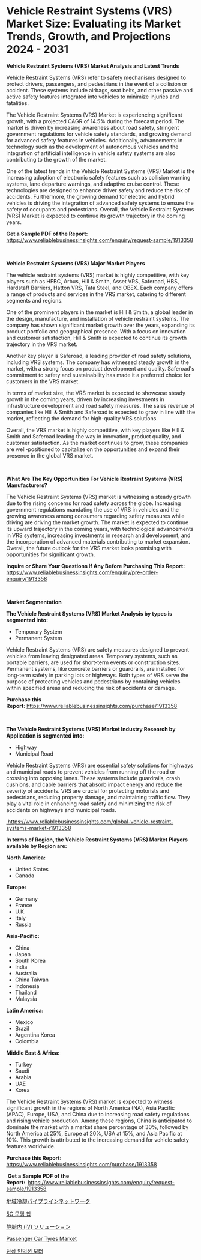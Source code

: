 <p><h1>Vehicle Restraint Systems (VRS) Market Size: Evaluating its Market Trends, Growth, and Projections 2024 - 2031</h1></p><p><strong>Vehicle Restraint Systems (VRS) Market Analysis and Latest Trends</strong></p>
<p><p>Vehicle Restraint Systems (VRS) refer to safety mechanisms designed to protect drivers, passengers, and pedestrians in the event of a collision or accident. These systems include airbags, seat belts, and other passive and active safety features integrated into vehicles to minimize injuries and fatalities.</p><p>The Vehicle Restraint Systems (VRS) Market is experiencing significant growth, with a projected CAGR of 14.5% during the forecast period. The market is driven by increasing awareness about road safety, stringent government regulations for vehicle safety standards, and growing demand for advanced safety features in vehicles. Additionally, advancements in technology such as the development of autonomous vehicles and the integration of artificial intelligence in vehicle safety systems are also contributing to the growth of the market.</p><p>One of the latest trends in the Vehicle Restraint Systems (VRS) Market is the increasing adoption of electronic safety features such as collision warning systems, lane departure warnings, and adaptive cruise control. These technologies are designed to enhance driver safety and reduce the risk of accidents. Furthermore, the growing demand for electric and hybrid vehicles is driving the integration of advanced safety systems to ensure the safety of occupants and pedestrians. Overall, the Vehicle Restraint Systems (VRS) Market is expected to continue its growth trajectory in the coming years.</p></p>
<p><strong>Get a Sample PDF of the Report:&nbsp;</strong> <a href="https://www.reliablebusinessinsights.com/enquiry/request-sample/1913358">https://www.reliablebusinessinsights.com/enquiry/request-sample/1913358</a></p>
<p>&nbsp;</p>
<p><strong>Vehicle Restraint Systems (VRS) Major Market Players</strong></p>
<p><p>The vehicle restraint systems (VRS) market is highly competitive, with key players such as HFBC, Arbus, Hill & Smith, Asset VRS, Saferoad, HBS, Hardstaff Barriers, Hatton VRS, Tata Steel, and OBEX. Each company offers a range of products and services in the VRS market, catering to different segments and regions.</p><p>One of the prominent players in the market is Hill & Smith, a global leader in the design, manufacture, and installation of vehicle restraint systems. The company has shown significant market growth over the years, expanding its product portfolio and geographical presence. With a focus on innovation and customer satisfaction, Hill & Smith is expected to continue its growth trajectory in the VRS market.</p><p>Another key player is Saferoad, a leading provider of road safety solutions, including VRS systems. The company has witnessed steady growth in the market, with a strong focus on product development and quality. Saferoad's commitment to safety and sustainability has made it a preferred choice for customers in the VRS market.</p><p>In terms of market size, the VRS market is expected to showcase steady growth in the coming years, driven by increasing investments in infrastructure development and road safety measures. The sales revenue of companies like Hill & Smith and Saferoad is expected to grow in line with the market, reflecting the demand for high-quality VRS solutions.</p><p>Overall, the VRS market is highly competitive, with key players like Hill & Smith and Saferoad leading the way in innovation, product quality, and customer satisfaction. As the market continues to grow, these companies are well-positioned to capitalize on the opportunities and expand their presence in the global VRS market.</p></p>
<p>&nbsp;</p>
<p><strong>What Are The Key Opportunities For Vehicle Restraint Systems (VRS) Manufacturers?</strong></p>
<p><p>The Vehicle Restraint Systems (VRS) market is witnessing a steady growth due to the rising concerns for road safety across the globe. Increasing government regulations mandating the use of VRS in vehicles and the growing awareness among consumers regarding safety measures while driving are driving the market growth. The market is expected to continue its upward trajectory in the coming years, with technological advancements in VRS systems, increasing investments in research and development, and the incorporation of advanced materials contributing to market expansion. Overall, the future outlook for the VRS market looks promising with opportunities for significant growth.</p></p>
<p><strong>Inquire or Share Your Questions If Any Before Purchasing This Report:</strong> <a href="https://www.reliablebusinessinsights.com/enquiry/pre-order-enquiry/1913358">https://www.reliablebusinessinsights.com/enquiry/pre-order-enquiry/1913358</a></p>
<p>&nbsp;</p>
<p><strong>Market Segmentation</strong></p>
<p><strong>The Vehicle Restraint Systems (VRS) Market Analysis by types is segmented into:</strong></p>
<p><ul><li>Temporary System</li><li>Permanent System</li></ul></p>
<p><p>Vehicle Restraint Systems (VRS) are safety measures designed to prevent vehicles from leaving designated areas. Temporary systems, such as portable barriers, are used for short-term events or construction sites. Permanent systems, like concrete barriers or guardrails, are installed for long-term safety in parking lots or highways. Both types of VRS serve the purpose of protecting vehicles and pedestrians by containing vehicles within specified areas and reducing the risk of accidents or damage.</p></p>
<p><strong>Purchase this Report:&nbsp;</strong><a href="https://www.reliablebusinessinsights.com/purchase/1913358">https://www.reliablebusinessinsights.com/purchase/1913358</a></p>
<p>&nbsp;</p>
<p><strong>The Vehicle Restraint Systems (VRS) Market Industry Research by Application is segmented into:</strong></p>
<p><ul><li>Highway</li><li>Municipal Road</li></ul></p>
<p><p>Vehicle Restraint Systems (VRS) are essential safety solutions for highways and municipal roads to prevent vehicles from running off the road or crossing into opposing lanes. These systems include guardrails, crash cushions, and cable barriers that absorb impact energy and reduce the severity of accidents. VRS are crucial for protecting motorists and pedestrians, reducing property damage, and maintaining traffic flow. They play a vital role in enhancing road safety and minimizing the risk of accidents on highways and municipal roads.</p></p>
<p><a href="https://www.reliablebusinessinsights.com/global-vehicle-restraint-systems-market-r1913358">&nbsp;https://www.reliablebusinessinsights.com/global-vehicle-restraint-systems-market-r1913358</a></p>
<p><strong>In terms of Region, the Vehicle Restraint Systems (VRS) Market Players available by Region are:</strong></p>
<p>
    <p> <strong> North America: </strong>
        <ul>
            <li>United States</li>
            <li>Canada</li>
        </ul>
        </p> 
    <p> <strong> Europe: </strong>
        <ul>
            <li>Germany</li>
            <li>France</li>
            <li>U.K.</li>
            <li>Italy</li>
            <li>Russia</li>
        </ul>
        </p> 
    <p> <strong> Asia-Pacific: </strong>
        <ul>
            <li>China</li>
            <li>Japan</li>
            <li>South Korea</li>
            <li>India</li>
            <li>Australia</li>
            <li>China Taiwan</li>
            <li>Indonesia</li>
            <li>Thailand</li>
            <li>Malaysia</li>
        </ul>
        </p> 
    <p> <strong> Latin America: </strong>
        <ul>
            <li>Mexico</li>
            <li>Brazil</li>
            <li>Argentina Korea</li>
            <li>Colombia</li>
        </ul>
        </p> 
    <p> <strong> Middle East & Africa: </strong>
        <ul>
            <li>Turkey</li>
            <li>Saudi</li>
            <li>Arabia</li>
            <li>UAE</li>
            <li>Korea</li>
        </ul>
    </p>
    </p>
<p><p>The Vehicle Restraint Systems (VRS) market is expected to witness significant growth in the regions of North America (NA), Asia Pacific (APAC), Europe, USA, and China due to increasing road safety regulations and rising vehicle production. Among these regions, China is anticipated to dominate the market with a market share percentage of 30%, followed by North America at 25%, Europe at 20%, USA at 15%, and Asia Pacific at 10%. This growth is attributed to the increasing demand for vehicle safety features worldwide.</p></p>
<p><strong>Purchase this Report: </strong><a href="https://www.reliablebusinessinsights.com/purchase/1913358">https://www.reliablebusinessinsights.com/purchase/1913358</a></p>
<p>&nbsp;<strong>Get a Sample PDF of the Report:&nbsp;&nbsp;</strong><a href="https://www.reliablebusinessinsights.com/enquiry/request-sample/1913358">https://www.reliablebusinessinsights.com/enquiry/request-sample/1913358</a></p>
<p><strong></strong></p>
<p><p><a href="https://medium.com/@burtongalen/%E3%82%B0%E3%83%AD%E3%83%BC%E3%83%90%E3%83%AB%E5%9C%B0%E5%8C%BA%E5%86%B7%E5%8D%B4%E3%83%91%E3%82%A4%E3%83%97%E3%83%A9%E3%82%A4%E3%83%B3%E3%83%8D%E3%83%83%E3%83%88%E3%83%AF%E3%83%BC%E3%82%AF%E5%B8%82%E5%A0%B4%E3%81%AE%E5%8C%85%E6%8B%AC%E7%9A%84%E5%88%86%E6%9E%90-%E6%88%90%E9%95%B7%E3%83%88%E3%83%AC%E3%83%B3%E3%83%89%E3%81%A8%E5%B8%82%E5%A0%B4%E4%BA%88%E6%B8%AC-2024%E5%B9%B4-2031%E5%B9%B4-976f1a8f9ad2">地域冷却パイプラインネットワーク</a></p><p><a href="https://medium.com/@kaliwatsica/%EA%B8%80%EB%A1%9C%EB%B2%8C-5g-%EB%AA%A8%EB%8E%80-%EC%B9%A9-%EC%8B%9C%EC%9E%A5%EC%9D%80-2024%EB%85%84%EB%B6%80%ED%84%B0-2031%EB%85%84%EA%B9%8C%EC%A7%80-%EA%B8%B0%EA%B0%84-%EB%8F%99%EC%95%88-%EC%9D%98-%EC%97%B0%ED%8F%89%EA%B7%A0-%EC%84%B1%EC%9E%A5%EB%A5%A0%EC%9D%84-%EA%B8%B0%EB%A1%9D%ED%95%A0-%EA%B2%83%EC%9C%BC%EB%A1%9C-%EC%98%88%EC%83%81%EB%90%A9%EB%8B%88%EB%8B%A4-abece9763e72">5G 모뎀 칩</a></p><p><a href="https://medium.com/@loganchynna/%E9%9D%99%E8%84%88%E5%86%85-iv-%E6%BA%B6%E6%B6%B2%E5%B8%82%E5%A0%B4%E3%81%AE%E5%8B%95%E5%90%91%E3%81%A8%E5%88%86%E6%9E%90-%E5%B0%86%E6%9D%A5%E3%81%AE%E6%88%90%E9%95%B7%E3%81%AE%E3%81%9F%E3%82%81%E3%81%AE%E6%A9%9F%E4%BC%9A%E3%81%A8%E8%AA%B2%E9%A1%8C-2024%E5%B9%B4-2031%E5%B9%B4-ed4c976375bf">静脈内 (IV) ソリューション</a></p><p><a href="https://github.com/JameTravis/Market-Research-Report-List-5/blob/main/passenger-car-tyres-market.md">Passenger Car Tyres Market</a></p><p><a href="https://github.com/Tristiarton768456/Market-Research-Report-List-2/blob/main/2428566115409.md">단상 인덕션 모터</a></p></p>